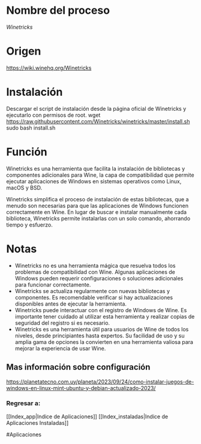# Nombre del proceso
*Winetricks*
# Origen
https://wiki.winehq.org/Winetricks
# Instalación
Descargar el script de instalación desde la página oficial de Winetricks y ejecutarlo con permisos de root.
wget https://raw.githubusercontent.com/Winetricks/winetricks/master/install.sh
sudo bash install.sh
# Función
Winetricks es una herramienta que facilita la instalación de bibliotecas y componentes adicionales para Wine, la capa de compatibilidad que permite ejecutar aplicaciones de Windows en sistemas operativos como Linux, macOS y BSD.

Winetricks simplifica el proceso de instalación de estas bibliotecas, que a menudo son necesarias para que las aplicaciones de Windows funcionen correctamente en Wine. En lugar de buscar e instalar manualmente cada biblioteca, Winetricks permite instalarlas con un solo comando, ahorrando tiempo y esfuerzo.
# Notas
- Winetricks no es una herramienta mágica que resuelva todos los problemas de compatibilidad con Wine. Algunas aplicaciones de Windows pueden requerir configuraciones o soluciones adicionales para funcionar correctamente.
- Winetricks se actualiza regularmente con nuevas bibliotecas y componentes. Es recomendable verificar si hay actualizaciones disponibles antes de ejecutar la herramienta.
- Winetricks puede interactuar con el registro de Windows de Wine. Es importante tener cuidado al utilizar esta herramienta y realizar copias de seguridad del registro si es necesario.
- Winetricks es una herramienta útil para usuarios de Wine de todos los niveles, desde principiantes hasta expertos. Su facilidad de uso y su amplia gama de opciones la convierten en una herramienta valiosa para mejorar la experiencia de usar Wine.
## Mas información sobre configuración
https://planetatecno.com.uy/planeta/2023/09/24/como-instalar-juegos-de-windows-en-linux-mint-ubuntu-y-debian-actualizado-2023/
### Regresar a:
[[Index_app|Indice de Aplicaciones]]
[[Index_instaladas|Indice de Aplicaciones Instaladas]]

#Aplicaciones 